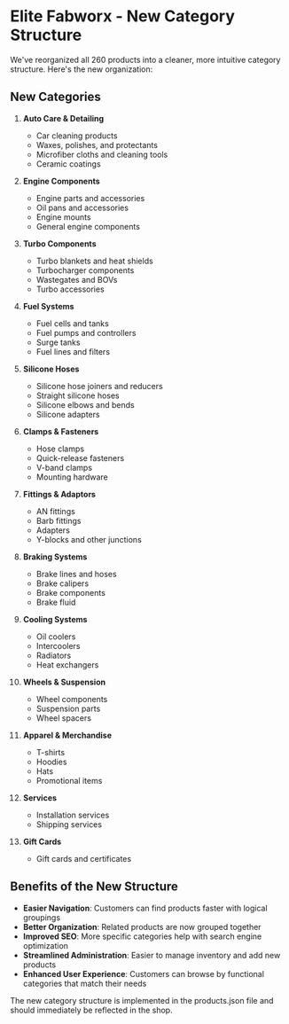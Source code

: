 # Elite Fabworx - New Category Structure

We've reorganized all 260 products into a cleaner, more intuitive category structure. Here's the new organization:

## New Categories

1. **Auto Care & Detailing**
   - Car cleaning products
   - Waxes, polishes, and protectants
   - Microfiber cloths and cleaning tools
   - Ceramic coatings

2. **Engine Components**
   - Engine parts and accessories
   - Oil pans and accessories
   - Engine mounts
   - General engine components

3. **Turbo Components**
   - Turbo blankets and heat shields
   - Turbocharger components
   - Wastegates and BOVs
   - Turbo accessories

4. **Fuel Systems**
   - Fuel cells and tanks
   - Fuel pumps and controllers
   - Surge tanks
   - Fuel lines and filters

5. **Silicone Hoses**
   - Silicone hose joiners and reducers
   - Straight silicone hoses
   - Silicone elbows and bends
   - Silicone adapters

6. **Clamps & Fasteners**
   - Hose clamps
   - Quick-release fasteners
   - V-band clamps
   - Mounting hardware

7. **Fittings & Adaptors**
   - AN fittings
   - Barb fittings
   - Adapters
   - Y-blocks and other junctions

8. **Braking Systems**
   - Brake lines and hoses
   - Brake calipers
   - Brake components
   - Brake fluid

9. **Cooling Systems**
   - Oil coolers
   - Intercoolers
   - Radiators
   - Heat exchangers

10. **Wheels & Suspension**
    - Wheel components
    - Suspension parts
    - Wheel spacers

11. **Apparel & Merchandise**
    - T-shirts
    - Hoodies
    - Hats
    - Promotional items

12. **Services**
    - Installation services
    - Shipping services

13. **Gift Cards**
    - Gift cards and certificates

## Benefits of the New Structure

- **Easier Navigation**: Customers can find products faster with logical groupings
- **Better Organization**: Related products are now grouped together
- **Improved SEO**: More specific categories help with search engine optimization
- **Streamlined Administration**: Easier to manage inventory and add new products
- **Enhanced User Experience**: Customers can browse by functional categories that match their needs

The new category structure is implemented in the products.json file and should immediately be reflected in the shop. 